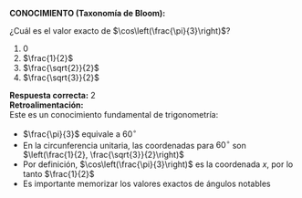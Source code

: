 **CONOCIMIENTO (Taxonomía de Bloom):**

¿Cuál es el valor exacto de $\cos\left(\frac{\pi}{3}\right)$?

1. $0$  
2. $\frac{1}{2}$  
3. $\frac{\sqrt{2}}{2}$  
4. $\frac{\sqrt{3}}{2}$  

**Respuesta correcta:** 2  
**Retroalimentación:**  
Este es un conocimiento fundamental de trigonometría:
- $\frac{\pi}{3}$ equivale a $60^\circ$
- En la circunferencia unitaria, las coordenadas para $60^\circ$ son $\left(\frac{1}{2}, \frac{\sqrt{3}}{2}\right)$
- Por definición, $\cos\left(\frac{\pi}{3}\right)$ es la coordenada $x$, por lo tanto $\frac{1}{2}$
- Es importante memorizar los valores exactos de ángulos notables
